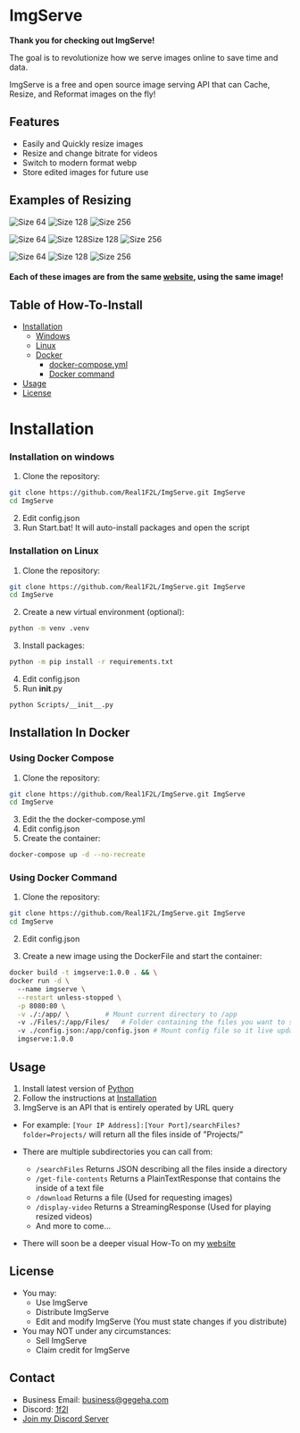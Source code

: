 # ImgServe
**Thank you for checking out ImgServe!**

The goal is to revolutionize how we serve images online to save time and data.

ImgServe is a free and open source image serving API that can Cache, Resize, and Reformat images on the fly!

## Features
- Easily and Quickly resize images
- Resize and change bitrate for videos
- Switch to modern format webp
- Store edited images for future use

## Examples of Resizing
![Size 64](https://shareapi.gegeha.com/download?size=64&file=images/index/chopper/3.png)
![Size 128](https://shareapi.gegeha.com/download?size=128&file=images/index/chopper/3.png)
![Size 256](https://shareapi.gegeha.com/download?size=256&file=images/index/chopper/3.png)

![Size 64](https://shareapi.gegeha.com/download?size=64&file=images/index/chopper/2.png)
![Size 128Size 128](https://shareapi.gegeha.com/download?size=128&file=images/index/chopper/2.png)
![Size 256](https://shareapi.gegeha.com/download?size=256&file=images/index/chopper/2.png)

![Size 64](https://shareapi.gegeha.com/download?size=64&file=images/index/chopper/1.png)
![Size 128](https://shareapi.gegeha.com/download?size=128&file=images/index/chopper/1.png)
![Size 256](https://shareapi.gegeha.com/download?size=256&file=images/index/chopper/1.png)

#### Each of these images are from the same [website](https://www.gegeha.com), using the same image!

## Table of How-To-Install 
- [Installation](#Installation)
  - [Windows](#Installation-on-windows)
  - [Linux](#Installation-on-Linux)
  - [Docker](#Installation-In-Docker)
    - [docker-compose.yml](#using-docker-compose)
    - [Docker command](#Using-Docker-Command)
- [Usage](#usage)
- [License](#license)

# Installation

### Installation on windows

1. Clone the repository:
  ```bash
  git clone https://github.com/Real1F2L/ImgServe.git ImgServe
  cd ImgServe
  ```
2. Edit config.json
3. Run Start.bat! It will auto-install packages and open the script

### Installation on Linux

1. Clone the repository:
  ```bash
  git clone https://github.com/Real1F2L/ImgServe.git ImgServe
  cd ImgServe
  ```
2. Create a new virtual environment (optional):
 ```bash
 python -m venv .venv
 ```
3. Install packages:
 ```bash
 python -m pip install -r requirements.txt
 ```
4. Edit config.json
5. Run __init__.py
  ```bash
  python Scripts/__init__.py
  ```

## Installation In Docker

### Using Docker Compose

1. Clone the repository:
  ```bash
  git clone https://github.com/Real1F2L/ImgServe.git ImgServe
  cd ImgServe
  ```
3. Edit the the docker-compose.yml
4. Edit config.json
5. Create the container:
 ```Bash
 docker-compose up -d --no-recreate
 ```

### Using Docker Command

1. Clone the repository:
  ```bash
  git clone https://github.com/Real1F2L/ImgServe.git ImgServe
  cd ImgServe
  ```

2. Edit config.json

3. Create a new image using the DockerFile and start the container:

 ```bash
 docker build -t imgserve:1.0.0 . && \
 docker run -d \ 
   --name imgserve \
   --restart unless-stopped \
   -p 8080:80 \
   -v ./:/app/ \         # Mount current directory to /app
   -v ./Files/:/app/Files/   # Folder containing the files you want to share
   -v ./config.json:/app/config.json # Mount config file so it live updates
   imgserve:1.0.0
 ```
 
## Usage
1. Install latest version of [Python](https://www.python.org/downloads/)
2. Follow the instructions at [Installation](#Installation)
3. ImgServe is an API that is entirely operated by URL query
  - For example: `[Your IP Address]:[Your Port]/searchFiles?folder=Projects/` will return all the files inside of "Projects/"
    
  - There are multiple subdirectories you can call from:
     - `/searchFiles` Returns JSON describing all the files inside a directory
     - `/get-file-contents` Returns a PlainTextResponse that contains the inside of a text file
     - `/download` Returns a file (Used for requesting images)
     - `/display-video` Returns a StreamingResponse (Used for playing resized videos)
     - And more to come...
   
  - There will soon be a deeper visual How-To on my [website](https://www.gegeha.com)

## License
- You may:
  - Use ImgServe
  - Distribute ImgServe
  - Edit and modify ImgServe (You must state changes if you distribute)
- You may NOT under any circumstances:
  - Sell ImgServe
  - Claim credit for ImgServe

## Contact
- Business Email: [business@gegeha.com](mailto:business@gegeha.com)
- Discord: [1f2l](https://discord.com/users/686579767813734412)
- [Join my Discord Server](https://discord.com/invite/RHt7wvmfEp)

